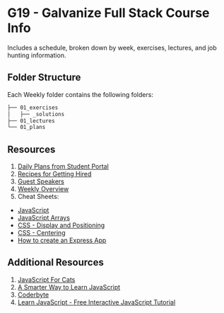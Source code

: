 # G19 - Galvanize Full Stack Course Info

Includes a schedule, broken down by week, exercises, lectures, and job hunting information.

## Folder Structure

Each Weekly folder contains the following folders:

```sh
├── 01_exercises
│   ├── _solutions
├── 01_lectures
└── 01_plans
```

## Resources

1. [Daily Plans from Student Portal](https://students.galvanize.com/cohorts/40/daily_plans)
1. [Recipes for Getting Hired](https://github.com/gSchool/g19-course-curriculum/blob/master/resources/getting-employed.md)
1. [Guest Speakers](https://github.com/gSchool/g19-course-curriculum/blob/master/guest-speakers.md)
1. [Weekly Overview](https://github.com/gSchool/g19-course-curriculum/blob/master/week-overview.md)
1. Cheat Sheets:
  - [JavaScript](https://github.com/gSchool/g19-course-curriculum/blob/master/resources/js-cheat-sheet.md)
  - [JavaScript Arrays](https://gist.github.com/mjhea0/7c34346e4a5dac4f1e42)
  - [CSS - Display and Positioning](/resources/css-display-and-positioning.md)
  - [CSS - Centering](/resources/css-centering/README.md)
  - [How to create an Express App](https://github.com/gSchool/g19-course-curriculum/blob/master/resources/create-an-express-app.md)

## Additional Resources

1. [JavaScript For Cats](http://jsforcats.com/)
1. [A Smarter Way to Learn JavaScript](http://www.amazon.com/Smarter-Way-Learn-JavaScript-technology/dp/1497408180/ref=zg_bs_3617_4)
1. [Coderbyte](http://coderbyte.com/)
1. [Learn JavaScript - Free Interactive JavaScript Tutorial](http://www.learn-js.org/)
